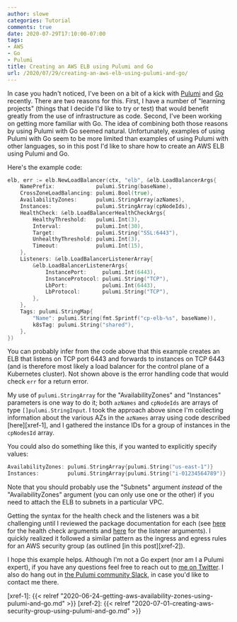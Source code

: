 ```yaml
---
author: slowe
categories: Tutorial
comments: true
date: 2020-07-29T17:10:00-07:00
tags:
- AWS
- Go
- Pulumi
title: Creating an AWS ELB using Pulumi and Go
url: /2020/07/29/creating-an-aws-elb-using-pulumi-and-go/
---
```


In case you hadn't noticed, I've been on a bit of a kick with [Pulumi][link-1] and [Go][link-2] recently. There are two reasons for this. First, I have a number of "learning projects" (things that I decide I'd like to try or test) that would benefit greatly from the use of infrastructure as code. Second, I've been working on getting more familiar with Go. The idea of combining both those reasons by using Pulumi with Go seemed natural. Unfortunately, examples of using Pulumi with Go seem to be more limited than examples of using Pulumi with other languages, so in this post I'd like to share how to create an AWS ELB using Pulumi and Go.<!--more-->

Here's the example code:

```go
elb, err := elb.NewLoadBalancer(ctx, "elb", &elb.LoadBalancerArgs{
	NamePrefix:             pulumi.String(baseName),
	CrossZoneLoadBalancing: pulumi.Bool(true),
	AvailabilityZones:      pulumi.StringArray(azNames),
	Instances:              pulumi.StringArray(cpNodeIds),
	HealthCheck: &elb.LoadBalancerHealthCheckArgs{
		HealthyThreshold:   pulumi.Int(3),
		Interval:           pulumi.Int(30),
		Target:             pulumi.String("SSL:6443"),
		UnhealthyThreshold: pulumi.Int(3),
		Timeout:            pulumi.Int(15),
	},
	Listeners: &elb.LoadBalancerListenerArray{
		&elb.LoadBalancerListenerArgs{
			InstancePort:     pulumi.Int(6443),
			InstanceProtocol: pulumi.String("TCP"),
			LbPort:           pulumi.Int(6443),
			LbProtocol:       pulumi.String("TCP"),
		},
	},
	Tags: pulumi.StringMap{
		"Name": pulumi.String(fmt.Sprintf("cp-elb-%s", baseName)),
		k8sTag: pulumi.String("shared"),
	},
})
```

You can probably infer from the code above that this example creates an ELB that listens on TCP port 6443 and forwards to instances on TCP 6443 (and is therefore most likely a load balancer for the control plane of a Kubernetes cluster). Not shown above is the error handling code that would check `err` for a return error.

My use of `pulumi.StringArray` for the "AvailabilityZones" and "Instances" parameters is one way to do it; both `azNames` and `cpNodeIds` are arrays of type `[]pulumi.StringInput`. I took the approach above since I'm collecting information about the various AZs in the `azNames` array using code described [here][xref-1], and I gathered the instance IDs for a group of instances in the `cpNodesId` array.

You could also do something like this, if you wanted to explicitly specify values:

```go
AvailabilityZones: pulumi.StringArray{pulumi.String("us-east-1")}
Instances:         pulumi.StringArray{pulumi.String("i-01234564789")}
```

Note that you should probably use the "Subnets" argument _instead_ of the "AvailabilityZones" argument (you can only use one or the other) if you need to attach the ELB to subnets in a particular VPC.

Getting the syntax for the health check and the listeners was a bit challenging until I reviewed the package documentation for each (see [here][link-3] for the health check arguments and [here][link-4] for the listener arguments). I quickly realized it followed a similar pattern as the ingress and egress rules for an AWS security group (as outlined [in this post][xref-2]).

I hope this example helps. Although I'm not a Go expert (nor am I a Pulumi expert), if you have any questions feel free to reach out to [me on Twitter][link-5]. I also do hang out in [the Pulumi community Slack][link-6], in case you'd like to contact me there.

[link-1]: https://www.pulumi.com/
[link-2]: https://golang.org/
[link-3]: https://pkg.go.dev/github.com/pulumi/pulumi-aws/sdk/v2/go/aws/elb?tab=doc#LoadBalancerHealthCheckArgs
[link-4]: https://pkg.go.dev/github.com/pulumi/pulumi-aws/sdk/v2/go/aws/elb?tab=doc#LoadBalancerListenerArgs
[link-5]: https://twitter.com/scott_lowe
[link-6]: https://pulumi-community.slack.com
[xref-1]: {{< relref "2020-06-24-getting-aws-availability-zones-using-pulumi-and-go.md" >}}
[xref-2]: {{< relref "2020-07-01-creating-aws-security-group-using-pulumi-and-go.md" >}}

